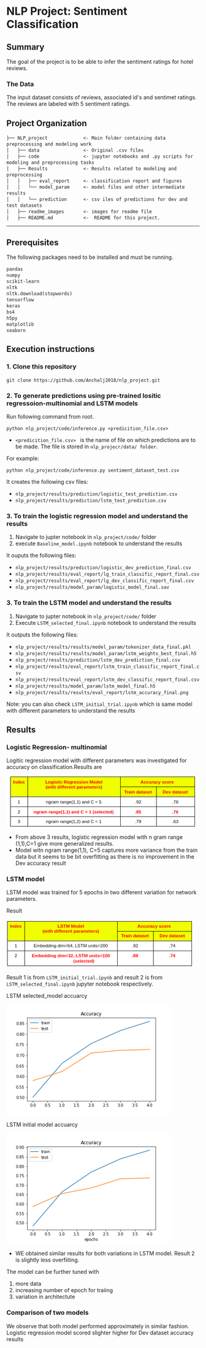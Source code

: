 # NLP Project: Sentiment Classification 

## Summary

The goal of the project is to be able to infer the sentiment ratings for hotel reviews.


### The Data
The input dataset consists of reviews, associated id's and sentimet ratings. The reviews are labeled with 5 sentiment ratings.


Project Organization
------------

    ├── NLP_project             <- Main folder containing data preprocessing and modeling work
    │   ├── data                <- Original .csv files
    │   ├── code                <- jupyter notebooks and .py scripts for modeling and preprocessing tasks
    │   ├── Results             <- Results related to modeling and preprocessing
    │   │   ├── eval_report     <- classification report and figures
    │   │   └── model_param     <- model files and other intermediate results
    │   │   └── prediction      <- csv iles of predictions for dev and test datasets  
    │   ├── readme_images       <- images for readme file
    │   ├── README.md           <-  README for this project.

--------

## Prerequisites
The following packages need to be installed and must be running.
```
pandas
numpy
scikit-learn
nltk
nltk.download(stopwords)
tensorflow
keras
bs4
h5py
matplotlib
seaborn
```

## Execution instructions

### 1. Clone this repository 
```
git clone https://github.com/Anchalj2018/nlp_project.git
```

### 2. To generate predictions using pre-trained  lositic regressoion-multinomial and LSTM models

Run following command from root.

```
python nlp_project/code/inference.py <predicition_file.csv>  
```
- `<predicition_file.csv> ` is the name of file on which predictions are to be made. The file is stored in `nlp_projecr/data/ folder`.

For example:
```
python nlp_project/code/inference.py sentiment_dataset_test.csv
```
It creates the following csv files:
- `nlp_project/results/prediction/logistic_test_prediction.csv`
- `nlp_project/results/prediction/lstm_test_prediction.csv`


### 3.  To train the logistic regression model and understand the results 

1. Navigate to jupter notebook in `nlp_project/code/`  folder
2. execute `Baseline_model.ipynb` notebook to understand the results

It ouputs the following files:
- `nlp_project/results/prediction/logistic_dev_prediction_final.csv`
- `nlp_project/results/eval_report/lg_train_classific_report_final.csv`
- `nlp_project/results/eval_report/lg_dev_classific_report_final.csv`
- `nlp_project/results/model_param/logistic_model_final.sav`


### 3.  To train the LSTM model and understand the results 

1. Navigate to jupter notebook in `nlp_project/code/`  folder
2. Execute `LSTM_selected_final.ipynb` notebook to understand the results

It outputs the following files:
- `nlp_project/results/results/model_param/tokenizer_data_final.pkl`
- `nlp_project/results/results/model_param/lstm_weights_best_final.h5`
- `nlp_project/results/prediction/lstm_dev_prediction_final.csv`
- `nlp_project/results/eval_report/lstm_train_classific_report_final.csv`
- `nlp_project/results/eval_report/lstm_dev_classific_report_final.csv`
- `nlp_project/results/model_param/lstm_model_final.h5`
- `nlp_project/results/results/eval_report/lstm_accuracy_final.png`

Note: you can also check `LSTM_initial_trial.ipynb`  which is same model with different parameters to understand the results


## Results

### Logistic Regression- multinomial

Logitic regression model with different parameters was investigated for accuracy on classification.Results are

![Alt text](readme_images/logistic_results.png?raw=true )

* From above 3 results, logistic regression model with n gram range  (1,1),C=1  give more generalized results.  
* Model witn ngram range(1,1), C=5 captures more variance from the  train data  but it seems to be bit overfitting as there is no improvement in the Dev accuracy result



### LSTM model

LSTM model was trained for 5 epochs  in two different variation for network parameters.

Result

![Alt text](readme_images/lstm_results.png?raw=true )

Result 1 is from `LSTM_initial_trial.ipynb` and result 2 is from `LSTM_selected_final.ipynb` jupyter notebook respectively.


LSTM selected_model accuarcy

![Alt text](results/eval_report/lstm_accuracy_final.png?raw=true )

LSTM  initial model accuarcy

![Alt text](results/eval_report/lstm_accuracy_initial.png?raw=true )

* WE obtained similar results for both variations in LSTM model. Result 2 is slightly less overfiiting.

The model can be further tuned with 
1. more data
2. increasing number of epoch for traiing
3. variation in architectute


### Comparison of two models

We observe that both model performed approximately in similar fashion. Logistic regression model scored slighter higher for Dev  dataset accuracy results










